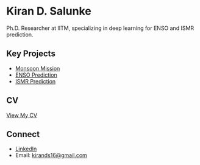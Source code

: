 # Kiran D. Salunke

Ph.D. Researcher at IITM, specializing in deep learning for ENSO and ISMR prediction.

## Key Projects
- [Monsoon Mission](https://github.com/kirands16/monsoon-mission)
- [ENSO Prediction](https://github.com/kirands16/enso-cnn)
- [ISMR Prediction](https://github.com/kirands16/ismr-transfer-learning)

## CV
[View My CV](https://kirands16.github.io)

## Connect
- [LinkedIn](https://linkedin.com/in/kirands16)
- Email: kirands16@gmail.com

